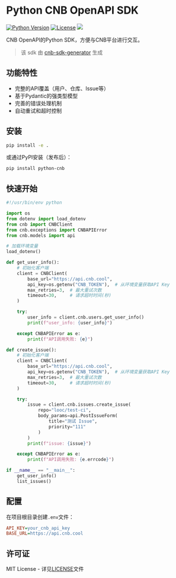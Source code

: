 # Python CNB OpenAPI SDK

[![Python Version](https://img.shields.io/badge/python-3.8+-blue.svg)](https://www.python.org/downloads/)
[![License](https://img.shields.io/badge/license-MIT-green.svg)](LICENSE)
<a href="https://yuanbao.tencent.com"><img src="https://img.shields.io/badge/AI-Code%20Assist-EB9FDA"></a>

CNB OpenAPI的Python SDK，方便与CNB平台进行交互。
> 该 sdk 由 [cnb-sdk-generator](https://cnb.cool/cnb/sdk/cnb-sdk-generator) 生成

## 功能特性

- 完整的API覆盖（用户、仓库、Issue等）
- 基于Pydantic的强类型模型
- 完善的错误处理机制
- 自动重试和超时控制

## 安装

```bash
pip install -e .
```

或通过PyPI安装（发布后）：

```bash
pip install python-cnb
```

## 快速开始

```python
#!/usr/bin/env python

import os
from dotenv import load_dotenv
from cnb import CNBClient
from cnb.exceptions import CNBAPIError
from cnb.models import api

# 加载环境变量
load_dotenv()

def get_user_info():
    # 初始化客户端
    client = CNBClient(
        base_url="https://api.cnb.cool",
        api_key=os.getenv("CNB_TOKEN"),  # 从环境变量获取API Key
        max_retries=3,  # 最大重试次数
        timeout=30,     # 请求超时时间(秒)
    )

    try:
        user_info = client.cnb.users.get_user_info()
        print(f"user_info: {user_info}")

    except CNBAPIError as e:
        print(f"API调用失败: {e}")

def create_issue():
    # 初始化客户端
    client = CNBClient(
        base_url="https://api.cnb.cool",
        api_key=os.getenv("CNB_TOKEN"),  # 从环境变量获取API Key
        max_retries=3,  # 最大重试次数
        timeout=30,     # 请求超时时间(秒)
    )

    try:
        issue = client.cnb.issues.create_issue(
            repo="looc/test-ci", 
            body_params=api.PostIssueForm(
                title="测试 Issue",
                priority="111"
            )
        )
        print(f"issue: {issue}")

    except CNBAPIError as e:
        print(f"API调用失败: {e.errcode}")       

if __name__ == "__main__":
    get_user_info()
    list_issues()

```


## 配置

在项目根目录创建`.env`文件：

```ini
API_KEY=your_cnb_api_key
BASE_URL=https://api.cnb.cool
```

## 许可证

MIT License - 详见[LICENSE](LICENSE)文件